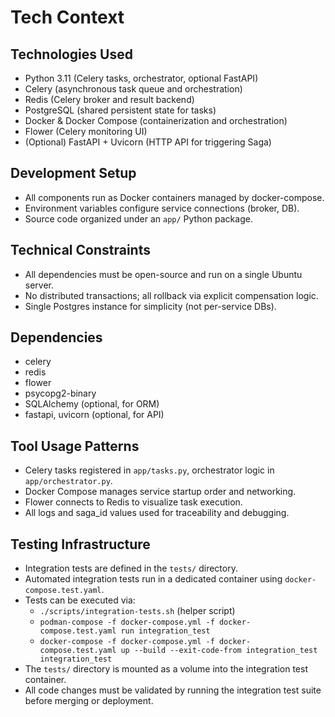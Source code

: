 # Tech Context

## Technologies Used

- Python 3.11 (Celery tasks, orchestrator, optional FastAPI)
- Celery (asynchronous task queue and orchestration)
- Redis (Celery broker and result backend)
- PostgreSQL (shared persistent state for tasks)
- Docker & Docker Compose (containerization and orchestration)
- Flower (Celery monitoring UI)
- (Optional) FastAPI + Uvicorn (HTTP API for triggering Saga)

## Development Setup

- All components run as Docker containers managed by docker-compose.
- Environment variables configure service connections (broker, DB).
- Source code organized under an `app/` Python package.

## Technical Constraints

- All dependencies must be open-source and run on a single Ubuntu server.
- No distributed transactions; all rollback via explicit compensation logic.
- Single Postgres instance for simplicity (not per-service DBs).

## Dependencies

- celery
- redis
- flower
- psycopg2-binary
- SQLAlchemy (optional, for ORM)
- fastapi, uvicorn (optional, for API)

## Tool Usage Patterns

- Celery tasks registered in `app/tasks.py`, orchestrator logic in `app/orchestrator.py`.
- Docker Compose manages service startup order and networking.
- Flower connects to Redis to visualize task execution.
- All logs and saga_id values used for traceability and debugging.

## Testing Infrastructure

- Integration tests are defined in the `tests/` directory.
- Automated integration tests run in a dedicated container using `docker-compose.test.yaml`.
- Tests can be executed via:
  - `./scripts/integration-tests.sh` (helper script)
  - `podman-compose -f docker-compose.yml -f docker-compose.test.yaml run integration_test`
  - `docker-compose -f docker-compose.yml -f docker-compose.test.yaml up --build --exit-code-from integration_test integration_test`
- The `tests/` directory is mounted as a volume into the integration test container.
- All code changes must be validated by running the integration test suite before merging or deployment.
